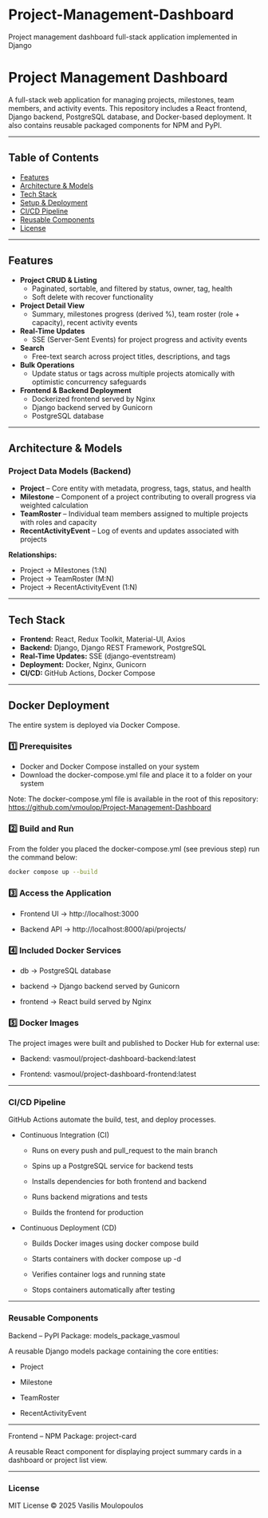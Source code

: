 # Project-Management-Dashboard
Project management dashboard full-stack application implemented in Django
# Project Management Dashboard

A full-stack web application for managing projects, milestones, team members, and activity events. This repository includes a React frontend, Django backend, PostgreSQL database, and Docker-based deployment. It also contains reusable packaged components for NPM and PyPI.

---

## Table of Contents

- [Features](#features)  
- [Architecture & Models](#architecture--models)  
- [Tech Stack](#tech-stack)  
- [Setup & Deployment](#setup--deployment)  
- [CI/CD Pipeline](#cicd-pipeline)  
- [Reusable Components](#reusable-components)  
- [License](#license)  

---

## Features

- **Project CRUD & Listing**  
  - Paginated, sortable, and filtered by status, owner, tag, health  
  - Soft delete with recover functionality  
- **Project Detail View**  
  - Summary, milestones progress (derived %), team roster (role + capacity), recent activity events  
- **Real-Time Updates**  
  - SSE (Server-Sent Events) for project progress and activity events  
- **Search**  
  - Free-text search across project titles, descriptions, and tags  
- **Bulk Operations**  
  - Update status or tags across multiple projects atomically with optimistic concurrency safeguards  
- **Frontend & Backend Deployment**  
  - Dockerized frontend served by Nginx  
  - Django backend served by Gunicorn  
  - PostgreSQL database  

---

## Architecture & Models

### Project Data Models (Backend)

- **Project** – Core entity with metadata, progress, tags, status, and health  
- **Milestone** – Component of a project contributing to overall progress via weighted calculation  
- **TeamRoster** – Individual team members assigned to multiple projects with roles and capacity  
- **RecentActivityEvent** – Log of events and updates associated with projects  

**Relationships:**  
- Project → Milestones (1:N)  
- Project → TeamRoster (M:N)  
- Project → RecentActivityEvent (1:N)  

---

## Tech Stack

- **Frontend:** React, Redux Toolkit, Material-UI, Axios  
- **Backend:** Django, Django REST Framework, PostgreSQL  
- **Real-Time Updates:** SSE (django-eventstream)  
- **Deployment:** Docker, Nginx, Gunicorn  
- **CI/CD:** GitHub Actions, Docker Compose  

---

## Docker Deployment

The entire system is deployed via Docker Compose.

### 1️⃣ Prerequisites
- Docker and Docker Compose installed on your system
- Download the docker-compose.yml file and place it to a folder on your system

Note:
The docker-compose.yml file is available in the root of this repository:
https://github.com/vmoulop/Project-Management-Dashboard

### 2️⃣ Build and Run
From the folder you placed the docker-compose.yml (see previous step) run the command below:
```bash
docker compose up --build
```

### 3️⃣ Access the Application

- Frontend UI → http://localhost:3000

- Backend API → http://localhost:8000/api/projects/

### 4️⃣ Included Docker Services

- db → PostgreSQL database

- backend → Django backend served by Gunicorn

- frontend → React build served by Nginx

### 5️⃣ Docker Images

The project images were built and published to Docker Hub for external use:

- Backend: vasmoul/project-dashboard-backend:latest

- Frontend: vasmoul/project-dashboard-frontend:latest

---

### CI/CD Pipeline

GitHub Actions automate the build, test, and deploy processes.

- Continuous Integration (CI)

    -  Runs on every push and pull_request to the main branch

    - Spins up a PostgreSQL service for backend tests

    - Installs dependencies for both frontend and backend

    - Runs backend migrations and tests

    - Builds the frontend for production

- Continuous Deployment (CD)

    - Builds Docker images using docker compose build

    - Starts containers with docker compose up -d

    - Verifies container logs and running state

    - Stops containers automatically after testing

---

### Reusable Components

Backend – PyPI Package: models_package_vasmoul

A reusable Django models package containing the core entities:

- Project

- Milestone

- TeamRoster

- RecentActivityEvent

---

Frontend – NPM Package: project-card

A reusable React component for displaying project summary cards in a dashboard or project list view.

---

### License

MIT License © 2025 Vasilis Moulopoulos